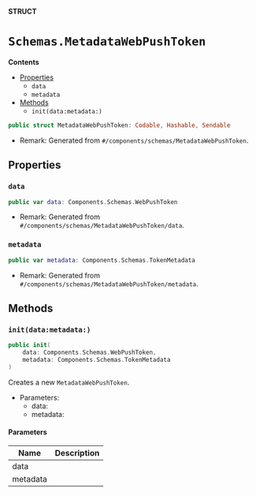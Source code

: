 **STRUCT**

# `Schemas.MetadataWebPushToken`

**Contents**

- [Properties](#properties)
  - `data`
  - `metadata`
- [Methods](#methods)
  - `init(data:metadata:)`

```swift
public struct MetadataWebPushToken: Codable, Hashable, Sendable
```

- Remark: Generated from `#/components/schemas/MetadataWebPushToken`.

## Properties
### `data`

```swift
public var data: Components.Schemas.WebPushToken
```

- Remark: Generated from `#/components/schemas/MetadataWebPushToken/data`.

### `metadata`

```swift
public var metadata: Components.Schemas.TokenMetadata
```

- Remark: Generated from `#/components/schemas/MetadataWebPushToken/metadata`.

## Methods
### `init(data:metadata:)`

```swift
public init(
    data: Components.Schemas.WebPushToken,
    metadata: Components.Schemas.TokenMetadata
)
```

Creates a new `MetadataWebPushToken`.

- Parameters:
  - data:
  - metadata:

#### Parameters

| Name | Description |
| ---- | ----------- |
| data |  |
| metadata |  |